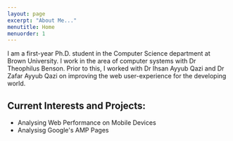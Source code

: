```yaml
---
layout: page
excerpt: "About Me..."
menutitle: Home
menuorder: 1
---
```


I am a first-year Ph.D. student in the Computer Science department at <a>Brown University</a>. I work in the area of computer systems with <a>Dr Theophilus Benson</a>. Prior to this, I worked with <a>Dr Ihsan Ayyub Qazi</a> and <a>Dr Zafar Ayyub Qazi</a> on improving the web user-experience for the developing world.


## Current Interests and Projects:

- Analysing Web Performance on Mobile Devices
- Analysisg Google's AMP Pages
